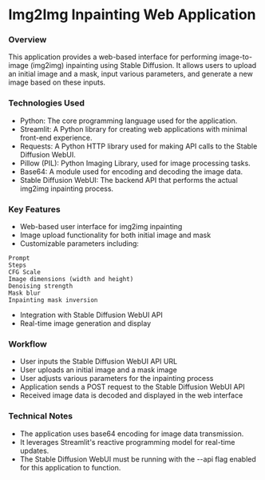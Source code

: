 # Img2Img Inpainting Web Application
### Overview
This application provides a web-based interface for performing image-to-image (img2img) inpainting using Stable Diffusion. It allows users to upload an initial image and a mask, input various parameters, and generate a new image based on these inputs.
### Technologies Used

- Python: The core programming language used for the application.
- Streamlit: A Python library for creating web applications with minimal front-end experience.
- Requests: A Python HTTP library used for making API calls to the Stable Diffusion WebUI.
- Pillow (PIL): Python Imaging Library, used for image processing tasks.
- Base64: A module used for encoding and decoding the image data.
- Stable Diffusion WebUI: The backend API that performs the actual img2img inpainting process.

### Key Features

- Web-based user interface for img2img inpainting
- Image upload functionality for both initial image and mask
- Customizable parameters including:
```
Prompt
Steps
CFG Scale
Image dimensions (width and height)
Denoising strength
Mask blur
Inpainting mask inversion
```

- Integration with Stable Diffusion WebUI API
- Real-time image generation and display

### Workflow

- User inputs the Stable Diffusion WebUI API URL
- User uploads an initial image and a mask image
- User adjusts various parameters for the inpainting process
- Application sends a POST request to the Stable Diffusion WebUI API
- Received image data is decoded and displayed in the web interface

### Technical Notes

- The application uses base64 encoding for image data transmission.
- It leverages Streamlit's reactive programming model for real-time updates.
- The Stable Diffusion WebUI must be running with the --api flag enabled for this application to function.